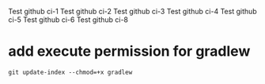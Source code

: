 Test github ci-1
Test github ci-2
Test github ci-3
Test github ci-4
Test github ci-5
Test github ci-6
Test github ci-8

# add execute permission for gradlew
`git update-index --chmod=+x gradlew`
